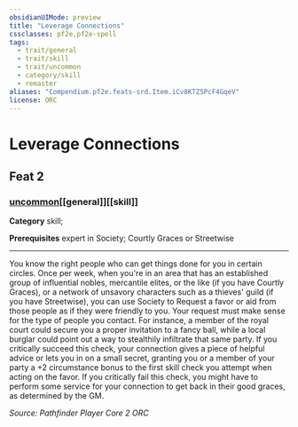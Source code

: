 ```yaml
---
obsidianUIMode: preview
title: "Leverage Connections"
cssclasses: pf2e,pf2e-spell
tags:
  - trait/general
  - trait/skill
  - trait/uncommon
  - category/skill
  - remaster
aliases: "Compendium.pf2e.feats-srd.Item.iCv8KTZ5PcF4GqeV"
license: ORC
---
```

# Leverage Connections
## Feat 2
### [uncommon](uncommon "Uncommon Rarity Trait")[[general]][[skill]]

**Category** skill; 



**Prerequisites** expert in Society; Courtly Graces or Streetwise
* * *
You know the right people who can get things done for you in certain circles. Once per week, when you're in an area that has an established group of influential nobles, mercantile elites, or the like (if you have Courtly Graces), or a network of unsavory characters such as a thieves' guild (if you have Streetwise), you can use Society to Request a favor or aid from those people as if they were friendly to you. Your request must make sense for the type of people you contact. For instance, a member of the royal court could secure you a proper invitation to a fancy ball, while a local burglar could point out a way to stealthily infiltrate that same party. If you critically succeed this check, your connection gives a piece of helpful advice or lets you in on a small secret, granting you or a member of your party a +2 circumstance bonus to the first skill check you attempt when acting on the favor. If you critically fail this check, you might have to perform some service for your connection to get back in their good graces, as determined by the GM.

*Source: Pathfinder Player Core 2*
*ORC*